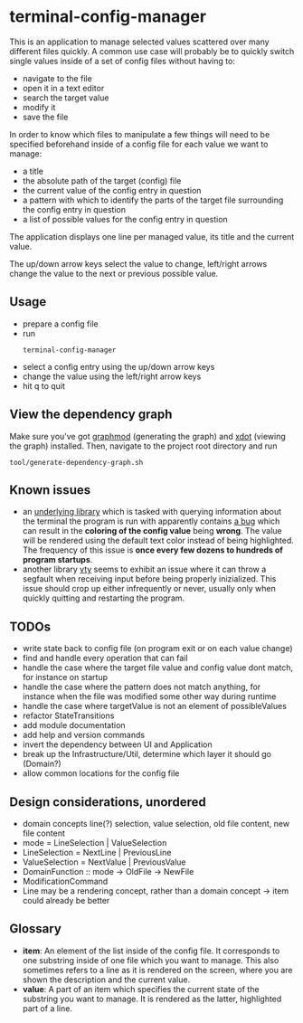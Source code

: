 # terminal-config-manager

This is an application to manage selected values scattered over many different
files quickly. A common use case will probably be to quickly switch single values
inside of a set of config files without having to:
- navigate to the file
- open it in a text editor
- search the target value
- modify it
- save the file

In order to know which files to manipulate a few things will need to be specified
beforehand inside of a config file for  each value we want to manage:

- a title
- the absolute path of the target (config) file
- the current value of the config entry in question
- a pattern with which to identify the parts of the target file surrounding the
config entry in question
- a list of possible values for the config entry in question

The application displays one line per managed value, its title and the current
value.

The up/down arrow keys select the value to change, left/right arrows change the
value to the next or previous
possible value.

## Usage
- prepare a config file
- run
    ```
    terminal-config-manager
    ```
- select a config entry using the up/down arrow keys
- change the value using the left/right arrow keys
- hit q to quit

## View the dependency graph
Make sure you've got [graphmod](https://github.com/yav/graphmod)  (generating
the graph) and [xdot](https://github.com/jrfonseca/xdot.py) (viewing the graph)
installed. Then, navigate to the project root directory and run
```
tool/generate-dependency-graph.sh
```
## Known issues
- an [underlying library](https://github.com/judah/terminfo) which
 is tasked with querying information about the terminal the program is run with
 apparently contains [a bug](https://github.com/judah/terminfo/issues/47) which
 can result in the **coloring of the config value** being **wrong**. The value will
 be rendered using the default text color instead of being highlighted. The
 frequency of this issue is **once every few dozens to hundreds of program startups**.
- another library [vty](https://github.com/jtdaugherty/vty) seems to
exhibit an issue where it can throw a segfault when receiving input before being
properly inizialized. This issue should crop up either infrequently or never,
usually only when quickly quitting and restarting the program.

## TODOs
- write state back to config file (on program exit or on each value change)
- find and handle every operation that can fail
- handle the case where the target file value and config value dont match, for
    instance on startup
- handle the case where the pattern does not match anything, for instance when
    the file was modified some other way during runtime
- handle the case where targetValue is not an element of possibleValues
- refactor StateTransitions
- add module documentation
- add help and version commands
- invert the dependency between UI and Application
- break up the Infrastructure/Util, determine which layer it should go (Domain?)
- allow common locations for the config file

## Design considerations, unordered
- domain concepts  line(?) selection, value selection, old file content, new
    file content
- mode = LineSelection | ValueSelection
- LineSelection = NextLine | PreviousLine
- ValueSelection = NextValue | PreviousValue
- DomainFunction :: mode -> OldFile -> NewFile
- ModificationCommand
- Line may be a rendering concept, rather than a domain concept -> item could
    already be better

## Glossary
- **item**: An element of the list inside of the config file. It
    corresponds to one substring inside of one file which you
    want to manage. This also sometimes refers to a line as it
    is rendered on the screen, where you are shown the description and the current value.
- **value**: A part of an item which specifies the current state
    of the substring you want to manage. It is rendered as the
    latter, highlighted part of a line.